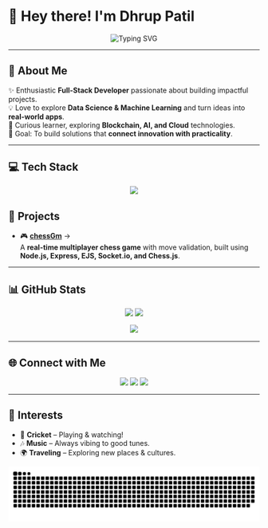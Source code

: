 # 👋 Hey there! I'm Dhrup Patil  

<p align="center">
  <img src="https://readme-typing-svg.herokuapp.com?font=Fira+Code&size=22&duration=4000&pause=1000&color=F72585&center=true&vCenter=true&width=600&lines=Full+Stack+Developer;Data+Science+%26+Machine+Learning+Enthusiast;Open+Source+Contributor;Always+Learning+New+Things!" alt="Typing SVG" />
</p>



---

## 🌟 About Me  
✨ Enthusiastic **Full-Stack Developer** passionate about building impactful projects.  
💡 Love to explore **Data Science & Machine Learning** and turn ideas into **real-world apps**.  
🚀 Curious learner, exploring **Blockchain, AI, and Cloud** technologies.  
🎯 Goal: To build solutions that **connect innovation with practicality**.  

---

## 💻 Tech Stack  


<p align="center">
  <img src="https://skillicons.dev/icons?i=html,css,js,react,bootstrap,tailwind,nodejs,express,mongodb,mysql,firebase,python,cpp,c,numpy,aws,docker,vercel,netlify,git,github,linux,vscode,postman,solidity,fastapi" />
</p>






## 🚀 Projects  

- 🎮 [**chessGm**](https://github.com/patildhrup/chessGm) →  
  A **real-time multiplayer chess game** with move validation, built using **Node.js, Express, EJS, Socket.io, and Chess.js**.  

---

## 📊 GitHub Stats  

<p align="center">
  <img src="https://github-readme-stats.vercel.app/api?username=patildhrup&show_icons=true&theme=radical" height="165"/>
  <img src="https://streak-stats.demolab.com?user=patildhrup&theme=radical" height="165"/>
</p>

<p align="center">
  <img src="https://github-readme-stats.vercel.app/api/top-langs/?username=patildhrup&layout=compact&theme=radical" height="165"/>
</p>

---

## 🌐 Connect with Me  


<p align="center">
  <a href="https://www.linkedin.com/in/your-linkedin-username"><img src="https://skillicons.dev/icons?i=linkedin" width="48px"/></a>
  <a href="https://your-slack-link"><img src="https://skillicons.dev/icons?i=slack" width="48px"/></a>
  <a href="https://your-discord-link"><img src="https://skillicons.dev/icons?i=discord" width="48px"/></a>
</p>

---

## 🎨 Interests  

- 🏏 **Cricket** – Playing & watching!  
- 🎶 **Music** – Always vibing to good tunes.  
- 🌍 **Traveling** – Exploring new places & cultures.  



<p align="center">
  <img src="https://raw.githubusercontent.com/Platane/snk/output/github-contribution-grid-snake.svg" alt="snake animation" />
</p>
